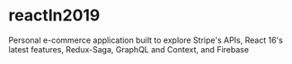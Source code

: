 # reactIn2019
Personal e-commerce application built to explore Stripe's APIs, React 16's latest features, Redux-Saga, GraphQL and Context, and Firebase
